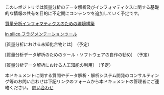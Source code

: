 このレポジトリでは質量分析のデータ解析及びインフォマティクスに関する基礎的な情報の共有を目的に不定期にコンテンツを追加していく予定です。

 [質量分析インフォマティクスのための環境構築](https://mass-spec-info.github.io/metaboguide/ch_env_for_msinfo)

 [in silico フラグメンテーションツール](https://mass-spec-info.github.io/metaboguide/ch_insilico_frag)
 
 [質量分析における未知化合物とは]　（予定）

 [質量分析データ解析のためのツール・ソフトウェアの自作の勧め]　（予定）
 
 [質量分析データ解析における人工知能の利用]　（予定）

 
本ドキュメントに関する質問やデータ解析・解析システム開発のコンサルティング等のお問い合わせは下記リンクのフォームから本ドキュメントの管理者にご連絡ください。
[問い合わせ](https://docs.google.com/forms/d/e/1FAIpQLSe6AOt0oZvLJeJqJulQ3PcHuT05Lmu0SMUHUM82rRntMgCNmw/viewform?usp=pp_url)
